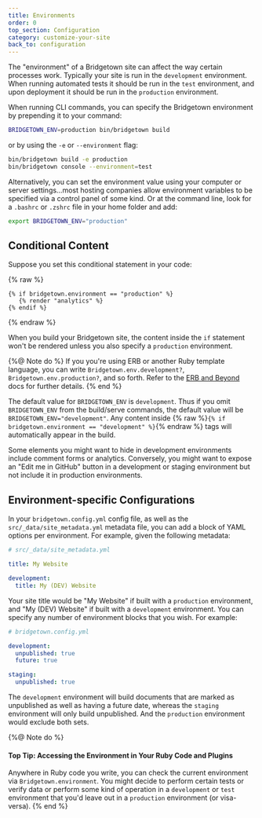 ```yaml
---
title: Environments
order: 0
top_section: Configuration
category: customize-your-site
back_to: configuration
---
```


The "environment" of a Bridgetown site can affect the way certain processes work. Typically your site is run in the `development` environment. When running automated tests it should be run in the `test` environment, and upon deployment it should be run in the `production` environment.

When running CLI commands, you can specify the Bridgetown environment by
prepending it to your command:

```sh
BRIDGETOWN_ENV=production bin/bridgetown build
```

or by using the `-e` or `--environment` flag:

```sh
bin/bridgetown build -e production
bin/bridgetown console --environment=test
```

Alternatively, you can set the environment value using your computer or server
settings…most hosting companies allow environment variables to be specified via
a control panel of some kind. Or at the command line, look for a `.bashrc` or
`.zshrc` file in your home folder and add:

```sh
export BRIDGETOWN_ENV="production"
```

## Conditional Content

Suppose you set this conditional statement in your code:

{% raw %}
```liquid
{% if bridgetown.environment == "production" %}
   {% render "analytics" %}
{% endif %}
```
{% endraw %}

When you build your Bridgetown site, the content inside the `if` statement won't be
rendered unless you also specify a `production` environment.

{%@ Note do %}
  If you you're using ERB or another Ruby template language, you can write `Bridgetown.env.development?`, `Bridgetown.env.production?`, and so forth. Refer to the [ERB and Beyond](/docs/template-engines/erb-and-beyond) docs for further details.
{% end %}

The default value for `BRIDGETOWN_ENV` is `development`. Thus if you omit
`BRIDGETOWN_ENV` from the build/serve commands, the default value will be
`BRIDGETOWN_ENV="development"`. Any content inside
{% raw %}`{% if bridgetown.environment == "development" %}`{% endraw %} tags will
automatically appear in the build.

Some elements you might want to hide in development environments include comment forms or analytics. Conversely, you might want to expose an "Edit me in GitHub" button in a development or staging environment but not include it in production environments.

## Environment-specific Configurations

In your `bridgetown.config.yml` config file, as well as the
`src/_data/site_metadata.yml` metadata file, you can add a block of YAML options
per environment. For example, given the following metadata:

```yaml
# src/_data/site_metadata.yml

title: My Website

development:
  title: My (DEV) Website
```

Your site title would be "My Website" if built with a `production` environment,
and "My (DEV) Website" if built with a `development` environment. You can specify any
number of environment blocks that you wish. For example:

```yaml
# bridgetown.config.yml

development:
  unpublished: true
  future: true

staging:
  unpublished: true
```

The `development` environment will build documents that are marked as unpublished as
well as having a future date, whereas the `staging` environment will only
build unpublished. And the `production` environment would exclude both sets.

{%@ Note do %}
  #### Top Tip: Accessing the Environment in Your Ruby Code and Plugins

  Anywhere in Ruby code you write, you can check the current environment via `Bridgetown.environment`. You might decide to perform certain tests or verify data or perform some kind of operation in a `development` or `test` environment that you'd leave out in a `production` environment (or visa-versa).
{% end %}
